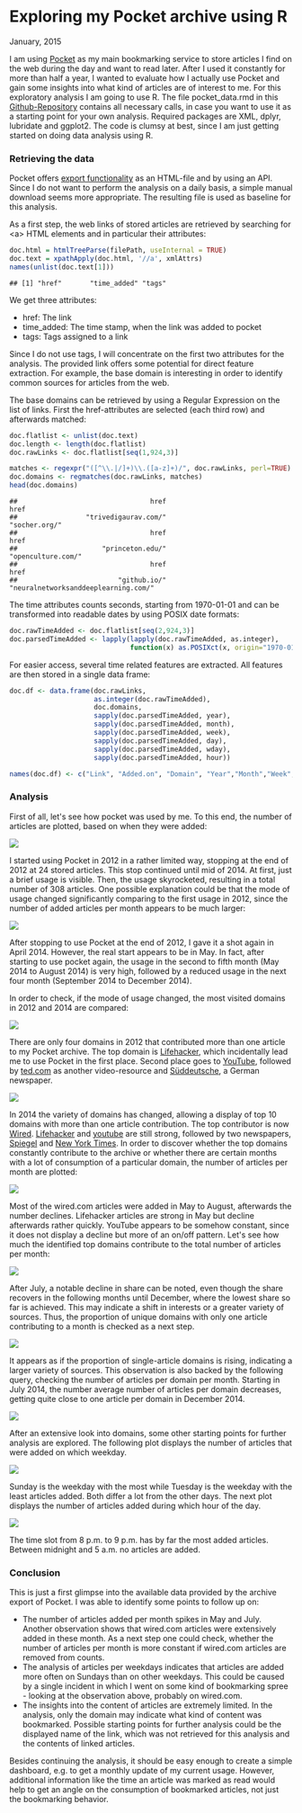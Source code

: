 # Exploring my Pocket archive using R
January, 2015  

I am using [Pocket](http://getpocket.com) as my main bookmarking service to store articles I find on the web during the day and want to read later. After I used it constantly for more than half a year, I wanted to evaluate how I actually use Pocket and gain some insights into what kind of articles are of interest to me. For this exploratory analysis I am going to use R. The file pocket_data.rmd in this [Github-Repository](https://github.com/sweb/PocketAnalysis) contains all necessary calls, in case you want to use it as a starting point for your own analysis. Required packages are XML, dplyr, lubridate and ggplot2. The code is clumsy at best, since I am just getting started on doing data analysis using R.

### Retrieving the data

Pocket offers [export functionality](https://getpocket.com/export) as an HTML-file and by using an API. Since I do not want to perform the analysis on a daily basis, a simple manual download seems more appropriate. The resulting file is used as baseline for this analysis.

As a first step, the web links of stored articles are retrieved by searching for \<a\> HTML elements and in particular their attributes:

```r
doc.html = htmlTreeParse(filePath, useInternal = TRUE)
doc.text = xpathApply(doc.html, '//a', xmlAttrs)
names(unlist(doc.text[1]))
```

```
## [1] "href"       "time_added" "tags"
```
We get three attributes:

* href: The link
* time_added: The time stamp, when the link was added to pocket
* tags: Tags assigned to a link

Since I do not use tags, I will concentrate on the first two attributes for the analysis. The provided link offers some potential for direct feature extraction. For example, the base domain is interesting in order to identify common sources for articles from the web.

The base domains can be retrieved by using a Regular Expression on the list of links. First the href-attributes are selected (each third row) and afterwards matched:

```r
doc.flatlist <- unlist(doc.text)
doc.length <- length(doc.flatlist)
doc.rawLinks <- doc.flatlist[seq(1,924,3)]

matches <- regexpr("([^\\.|/]+)\\.([a-z]+)/", doc.rawLinks, perl=TRUE)
doc.domains <- regmatches(doc.rawLinks, matches)
head(doc.domains)
```

```
##                                 href                                 href 
##                 "trivedigaurav.com/"                        "socher.org/" 
##                                 href                                 href 
##                     "princeton.edu/"                   "openculture.com/" 
##                                 href                                 href 
##                         "github.io/" "neuralnetworksanddeeplearning.com/"
```
The time attributes counts seconds, starting from 1970-01-01 and can be transformed into readable dates by using POSIX date formats:

```r
doc.rawTimeAdded <- doc.flatlist[seq(2,924,3)]
doc.parsedTimeAdded <- lapply(lapply(doc.rawTimeAdded, as.integer), 
                              function(x) as.POSIXct(x, origin="1970-01-01",tz = "GMT"))
```
For easier access, several time related features are extracted. All features are then stored in a single data frame:

```r
doc.df <- data.frame(doc.rawLinks,
                     as.integer(doc.rawTimeAdded),
                     doc.domains,
                     sapply(doc.parsedTimeAdded, year), 
                     sapply(doc.parsedTimeAdded, month),
                     sapply(doc.parsedTimeAdded, week),
                     sapply(doc.parsedTimeAdded, day),
                     sapply(doc.parsedTimeAdded, wday),
                     sapply(doc.parsedTimeAdded, hour))

names(doc.df) <- c("Link", "Added.on", "Domain", "Year","Month","Week","Day","Weekday","Hour")
```

### Analysis

First of all, let's see how pocket was used by me. To this end, the number of articles are plotted, based on when they were added:

![](./pocket_data_files/figure-html/unnamed-chunk-6-1.png) 

I started using Pocket in 2012 in a rather limited way, stopping at the end of 2012 at 24 stored articles. This stop continued until mid of 2014. At first, just a brief usage is visible. Then, the usage skyrocketed, resulting in a total number of 308 articles. One possible explanation could be that the mode of usage changed significantly comparing to the first usage in 2012, since the number of added articles per month appears to be much larger:

![](./pocket_data_files/figure-html/unnamed-chunk-7-1.png) 

After stopping to use Pocket at the end of 2012, I gave it a shot again in April 2014. However, the real start appears to be in May. In fact, after starting to use pocket again, the usage in the second to fifth month (May 2014 to August 2014) is very high, followed by a reduced usage in the next four month (September 2014 to December 2014).

In order to check, if the mode of usage changed, the most visited domains in 2012 and 2014 are compared:

![](./pocket_data_files/figure-html/unnamed-chunk-8-1.png) 

There are only four domains in 2012 that contributed more than one article to my Pocket archive. The top domain is [Lifehacker](http://lifehacker.com), which incidentally lead me to use Pocket in the first place. Second place goes to [YouTube](http://youtube.com), followed by [ted.com](http://ted.com) as another video-resource and [Süddeutsche](http://sueddeutsche.de), a German newspaper.

![](./pocket_data_files/figure-html/unnamed-chunk-9-1.png) 

In 2014 the variety of domains has changed, allowing a display of top 10 domains with more than one article contribution. The top contributor is now [Wired](wired.com). [Lifehacker](http://lifehacker.com) and [youtube](http://youtube.com) are still strong, followed by two newspapers, [Spiegel](http://spiegel.de) and [New York Times](http://nytimes.com). In order to discover whether the top domains constantly contribute to the archive or whether there are certain months with a lot of consumption of a particular domain, the number of articles per month are plotted:

![](./pocket_data_files/figure-html/unnamed-chunk-10-1.png) 

Most of the wired.com articles were added in May to August, afterwards the number declines. Lifehacker articles are strong in May but decline afterwards rather quickly. YouTube appears to be somehow constant, since it does not display a decline but more of an on/off pattern. Let's see how much the identified top domains contribute to the total number of articles per month:

![](./pocket_data_files/figure-html/unnamed-chunk-11-1.png) 

After July, a notable decline in share can be noted, even though the share recovers in the following months until December, where the lowest share so far is achieved. This may indicate a shift in interests or a greater variety of sources. Thus, the proportion of unique domains with only one article contributing to a month is checked as a next step.

![](./pocket_data_files/figure-html/unnamed-chunk-12-1.png) 

It appears as if the proportion of single-article domains is rising, indicating a larger variety of sources. This observation is also backed by the following query, checking the number of articles per domain per month. Starting in July 2014, the number average number of articles per domain decreases, getting quite close to one article per domain in December 2014.

![](./pocket_data_files/figure-html/unnamed-chunk-13-1.png) 

After an extensive look into domains, some other starting points for further analysis are explored. The following plot displays the number of articles that were added on which weekday.

![](./pocket_data_files/figure-html/unnamed-chunk-14-1.png) 

Sunday is the weekday with the most while Tuesday is the weekday with the least articles added. Both differ a lot from the other days. The next plot displays the number of articles added during which hour of the day.

![](./pocket_data_files/figure-html/unnamed-chunk-15-1.png) 

The time slot from 8 p.m. to 9 p.m. has by far the most added articles. Between midnight and 5 a.m. no articles are added.

### Conclusion
This is just a first glimpse into the available data provided by the archive export of Pocket. I was able to identify some points to follow up on:

* The number of articles added per month spikes in May and July. Another observation shows that wired.com articles were extensively added in these month. As a next step one could check, whether the number of articles per month is more constant if wired.com articles are removed from counts.
* The analysis of articles per weekdays indicates that articles are added more often on Sundays than on other weekdays. This could be caused by a single incident in which I went on some kind of bookmarking spree - looking at the observation above, probably on wired.com.
* The insights into the content of articles are extremely limited. In the analysis, only the domain may indicate what kind of content was bookmarked. Possible starting points for further analysis could be the displayed name of the link, which was not retrieved for this analysis and the contents of linked articles.

Besides continuing the analysis, it should be easy enough to create a simple dashboard, e.g. to get a monthly update of my current usage. However, additional information like the time an article was marked as read would help to get an angle on the consumption of bookmarked articles, not just the bookmarking behavior.
